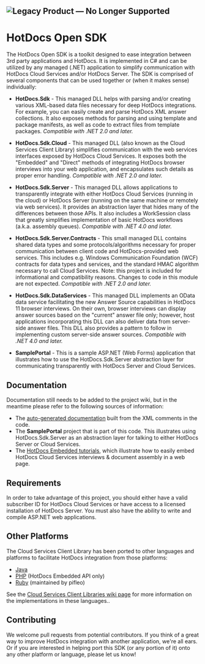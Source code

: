 ![Legacy Product — No Longer Supported](https://place-hold.it/540x50/FFFFFF/f03c15?text=Legacy%20Product%20-%20No%20Longer%20Supported&bold&fontsize=24)
---------------------------------------------

HotDocs Open SDK
================
The HotDocs Open SDK is a toolkit designed to ease integration between 3rd party applications and HotDocs.
It is implemented in C# and can be utilized by any managed (.NET) application to simplify communication
with HotDocs Cloud Services and/or HotDocs Server. The SDK is comprised of several components that can be
used together or (when it makes sense) individually:

*	**HotDocs.Sdk** - This managed DLL helps with parsing and/or creating various XML-based data files
	necessary for deep HotDocs integrations. For example, you can easily create and parse HotDocs XML
	answer collections. It also exposes methods for parsing and using template and package manifests,
	as well as code to extract files from template packages. *Compatible with .NET 2.0 and later.*

*	**HotDocs.Sdk.Cloud** - This managed DLL (also known as the Cloud Services Client Library)
	simplifies communication with the web services interfaces exposed by HotDocs Cloud Services.
	It exposes both the "Embedded" and "Direct" methods of integrating HotDocs browser interviews
	into your web application, and encapsulates such details as proper error handling. *Compatible with
	.NET 2.0 and later.*

*	**HotDocs.Sdk.Server** - This managed DLL allows applications to transparently integrate with either
	HotDocs Cloud Services (running in the cloud) or HotDocs Server (running on the same machine or
	remotely via web services). It provides an abstraction layer that hides many of the differences
	between those APIs. It also includes a WorkSession class that greatly simplifies implementation of
	basic HotDocs workflows (a.k.a. assembly queues). *Compatible with .NET 4.0 and later.*

*	**HotDocs.Sdk.Server.Contracts** - This small managed DLL contains shared data types and some
	protocols/algorithms necessary for proper communication between client code and HotDocs-provided web
	services. This includes e.g. Windows Communication Foundation (WCF) contracts for data types and
	services, and the standard HMAC algorithm necessary to call Cloud Services. Note: this project is
	included for informational and compatibility reasons. Changes to code in this module are not
	expected. *Compatible with .NET 2.0 and later.*

*	**HotDocs.Sdk.DataServices** - This managed DLL implements an OData data service facilitating
	the new Answer Source capabilities in HotDocs 11 browser interviews. On their own, browser interviews
	can display answer sources based on the "current" answer file only; however, host applications
	incorporating this DLL can also deliver data from server-side answer files. This DLL also provides
	a pattern to follow in implementing custom server-side answer sources. *Compatible with .NET 4.0
	and later.*

*	**SamplePortal** - This is a sample ASP.NET (Web Forms) application that illustrates how to use the
	HotDocs.Sdk.Server abstraction layer for communicating transparently with HotDocs Server and Cloud
	Services.

Documentation
-------------
Documentation still needs to be added to the project wiki, but in the meantime please refer to the following
sources of information:

*	The [auto-generated documentation](http://help.hotdocs.com/opensdk/) built from the XML comments in the code.
*	The **SamplePortal** project that is part of this code. This illustrates using HotDocs.Sdk.Server
	as an abstraction layer for talking to either HotDocs Server or Cloud Services.
*	The [HotDocs Embedded tutorials](http://help.hotdocs.com/cstutorial/), which illustrate how to
	easily embed HotDocs Cloud Services interviews & document assembly in a web page.

Requirements
------------
In order to take advantage of this project, you should either have a valid subscriber ID for HotDocs
Cloud Services or have access to a licensed installation of HotDocs Server. You must also have the
ability to write and compile ASP.NET web applications.

Other Platforms
---------------
The Cloud Services Client Library has been ported to other languages and platforms to facilitate HotDocs integration
from those platforms:

*	[Java](https://github.com/HotDocsCorp/hotdocs-cloud-java)
*	[PHP](https://github.com/HotDocsCorp/hotdocs-cloud-php) (HotDocs Embedded API only)
*	[Ruby](https://github.com/pifleo/hotdocs-cloud) (maintained by pifleo)

See the [Cloud Services Client Libraries wiki page](https://github.com/HotDocsCorp/hotdocs-open-sdk/wiki/HotDocs-Cloud-Services-Client-Libraries)
for more information on the implementations in these languages..

Contributing
------------
We welcome pull requests from potential contributors. If you think of a great way to improve HotDocs
integration with another application, we're all ears. Or if you are interested in helping port this
SDK (or any portion of it) onto any other platform or language, please let us know!
